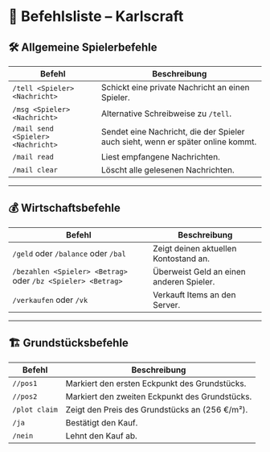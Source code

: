 # 📄 Befehlsliste – Karlscraft

## 🛠 Allgemeine Spielerbefehle
| Befehl | Beschreibung |
|--------|--------------|
| `/tell <Spieler> <Nachricht>` | Schickt eine private Nachricht an einen Spieler. |
| `/msg <Spieler> <Nachricht>` | Alternative Schreibweise zu `/tell`. |
| `/mail send <Spieler> <Nachricht>` | Sendet eine Nachricht, die der Spieler auch sieht, wenn er später online kommt. |
| `/mail read` | Liest empfangene Nachrichten. |
| `/mail clear` | Löscht alle gelesenen Nachrichten. |

---

## 💰 Wirtschaftsbefehle
| Befehl | Beschreibung |
|--------|--------------|
| `/geld` oder `/balance` oder `/bal` | Zeigt deinen aktuellen Kontostand an. |
| `/bezahlen <Spieler> <Betrag>` oder `/bz <Spieler> <Betrag>` | Überweist Geld an einen anderen Spieler. |
| `/verkaufen` oder `/vk` | Verkauft Items an den Server. |

---

## 🏗 Grundstücksbefehle
| Befehl | Beschreibung |
|--------|--------------|
| `//pos1` | Markiert den ersten Eckpunkt des Grundstücks. |
| `//pos2` | Markiert den zweiten Eckpunkt des Grundstücks. |
| `/plot claim` | Zeigt den Preis des Grundstücks an (256 €/m²). |
| `/ja` | Bestätigt den Kauf. |
| `/nein` | Lehnt den Kauf ab. |